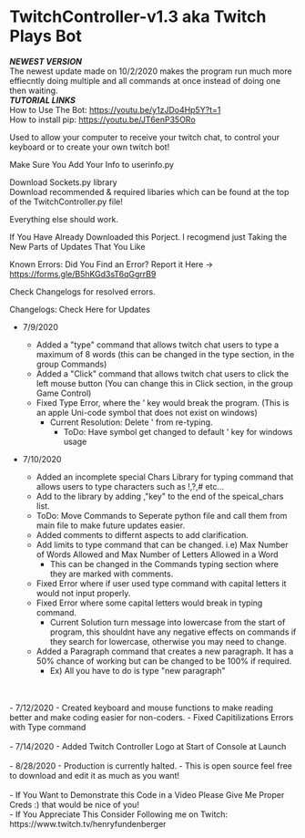 # TwitchController-v1.3 aka Twitch Plays Bot

***NEWEST VERSION*** <br/>
The newest update made on 10/2/2020 makes the program run much more effiecntly doing multiple and all commands at once instead of doing one then waiting. 
<br/>
***TUTORIAL LINKS***
<br/>
How to Use The Bot: https://youtu.be/y1zJDo4Hp5Y?t=1
<br/>
How to install pip: https://youtu.be/JT6enP35ORo
<br/>

Used to allow your computer to receive your twitch chat, to control your keyboard or to create your own twitch bot!


Make Sure You Add Your Info to userinfo.py

Download Sockets.py library
<br/>
Download recommended & required libaries which can be found at the top of the TwitchController.py file!

Everything else should work. 


If You Have Already Downloaded this Porject. I recogmend just Taking the New Parts of Updates That You Like

Known Errors: Did You Find an Error? Report it Here -> https://forms.gle/B5hKGd3sT6qGgrrB9

Check Changelogs for resolved errors.

Changelogs: Check Here for Updates
- 7/9/2020
  - Added a "type" command that allows twitch chat users to type a maximum of 8 words (this can be changed in the type section, in the group Commands)
  - Added a "Click" command that allows twitch chat users to click the left mouse button (You can change this in Click section, in the group Game Control)
  - Fixed Type Error, where the ' key would break the program. (This is an apple Uni-code symbol that does not exist on windows)
    - Current Resolution: Delete ' from re-typing. 
       - ToDo: Have symbol get changed to default ' key for windows usage

- 7/10/2020
  - Added an incomplete special Chars Library for typing command that allows users to type characters such as !,?,# etc...
  - Add to the library by adding ,"key" to the end of the speical_chars list.
  - ToDo: Move Commands to Seperate python file and call them from main file to make future updates easier.
  - Added comments to differnt aspects to add clarification.
  - Add limits to type command that can be changed. i.e) Max Number of Words Allowed and Max Number of Letters Allowed in a Word
    - This can be changed in the Commands typing section where they are marked with comments. 
  - Fixed Error where if user used type command with capital letters it would not input properly.
  - Fixed Error where some capital letters would break in typing command.
    - Current Solution turn message into lowercase from the start of program, this shouldnt have any negative effects on commands if they search for lowercase, otherwise you may need to change. 
  - Added a Paragraph command that creates a new paragraph. It has a 50% chance of working but can be changed to be 100% if required.
    - Ex) All you have to do is type "new paragraph"
<br />
<br />
- 7/12/2020
  - Created keyboard and mouse functions to make reading better and make coding easier for non-coders. 
  - Fixed Capitilizations Errors with Type command
<br />
<br />
- 7/14/2020
  - Added Twitch Controller Logo at Start of Console at Launch
<br />
<br />
- 8/28/2020
  - Production is currently halted.
  - This is open source feel free to download and edit it as much as you want!  
<br />
<br />
- If You Want to Demonstrate this Code in a Video Please Give Me Proper Creds :) that would be nice of you!
<br/>
- If You Appreciate This Consider Following me on Twitch: https://www.twitch.tv/henryfundenberger




